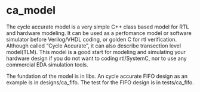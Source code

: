 # ca_model

The cycle accurate model is a very simple C++ class based model for RTL and hardware modeling. It can be used as a perfomance model or software simulator before Verilog/VHDL coding, or golden C for rtl verification. Although called “Cycle Accurate”, it can also describe transection level model(TLM). This model is a good start for modeling and simulating your hardware design if you do not want to coding rtl/SystemC, nor to use any commercial EDA simulation tools.

The fundation of the model is in libs. An cycle accurate FIFO design as an example is in designs/ca_fifo. The test for the FIFO design is in tests/ca_fifo.
